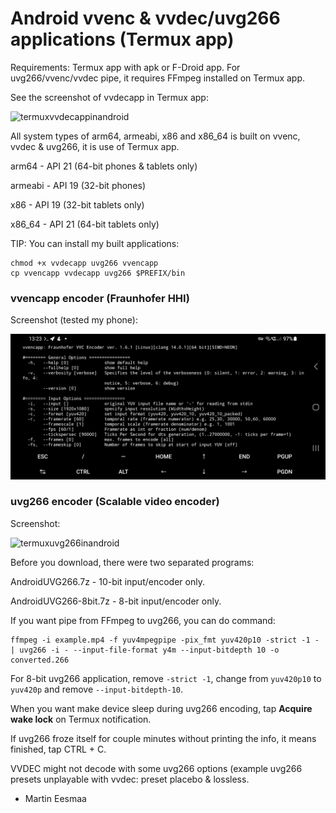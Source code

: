 # Android vvenc & vvdec/uvg266 applications (Termux app)

Requirements: Termux app with apk or F-Droid app. For uvg266/vvenc/vvdec pipe, it requires FFmpeg installed on Termux app.

See the screenshot of vvdecapp in Termux app:

![termuxvvdecappinandroid](https://user-images.githubusercontent.com/88035011/176990694-52279bf1-86fd-419e-a2b7-1b6d1038ac18.jpg)

All system types of arm64, armeabi, x86 and x86_64 is built on vvenc, vvdec & uvg266, it is use of Termux app.

arm64 - API 21 (64-bit phones & tablets only)

armeabi - API 19 (32-bit phones)

x86 - API 19 (32-bit tablets only)

x86_64 - API 21 (64-bit tablets only)

TIP: You can install my built applications:

```
chmod +x vvdecapp uvg266 vvencapp
cp vvencapp vvdecapp uvg266 $PREFIX/bin
```

### vvencapp encoder (Fraunhofer HHI)

Screenshot (tested my phone):

![vvencapptermux](vvencapptermux.png)

### uvg266 encoder (Scalable video encoder)

Screenshot:

![termuxuvg266inandroid](https://user-images.githubusercontent.com/88035011/190282518-13c6dfd1-41a4-4a9b-aefe-de9e43c26759.jpg)

Before you download, there were two separated programs:

AndroidUVG266.7z - 10-bit input/encoder only.

AndroidUVG266-8bit.7z - 8-bit input/encoder only.

If you want pipe from FFmpeg to uvg266, you can do command:
```
ffmpeg -i example.mp4 -f yuv4mpegpipe -pix_fmt yuv420p10 -strict -1 - | uvg266 -i - --input-file-format y4m --input-bitdepth 10 -o converted.266
```

For 8-bit uvg266 application, remove `-strict -1`, change from `yuv420p10` to `yuv420p` and remove `--input-bitdepth-10`.

When you want make device sleep during uvg266 encoding, tap **Acquire wake lock** on Termux notification.

If uvg266 froze itself for couple minutes without printing the info, it means finished, tap CTRL + C.

VVDEC might not decode with some uvg266 options (example uvg266 presets unplayable with vvdec: preset placebo & lossless.

- Martin Eesmaa

